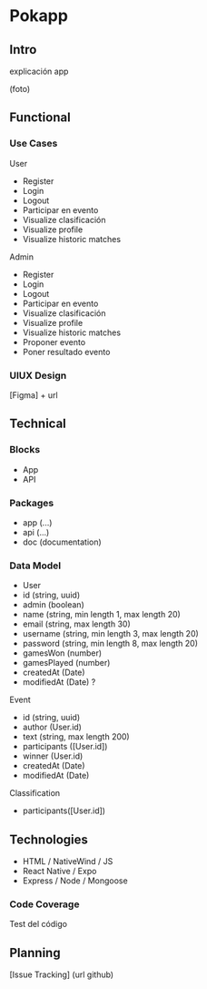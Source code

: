 # Pokapp

## Intro

explicación app

(foto) 

## Functional

### Use Cases

User
- Register
- Login
- Logout
- Participar en evento
- Visualize clasificación
- Visualize profile
- Visualize historic matches

Admin
- Register
- Login
- Logout
- Participar en evento
- Visualize clasificación
- Visualize profile
- Visualize historic matches
- Proponer evento
- Poner resultado evento

### UIUX Design

[Figma] + url

## Technical

### Blocks

- App
- API

### Packages

- app (...)
- api (...)
- doc (documentation)

### Data Model

- User
- id (string, uuid)
- admin (boolean)
- name (string, min length 1, max length 20)
- email (string, max length 30)
- username (string, min length 3, max length 20)
- password (string, min length 8, max length 20)
- gamesWon (number)
- gamesPlayed (number)
- createdAt (Date)
- modifiedAt (Date) ?

Event 
- id (string, uuid)
- author (User.id)
- text (string, max length 200)
- participants ([User.id])
- winner (User.id)
- createdAt (Date)
- modifiedAt (Date)

Classification
- participants([User.id])



## Technologies

- HTML / NativeWind / JS
- React Native / Expo
- Express / Node / Mongoose

### Code Coverage

Test del código

## Planning

[Issue Tracking] (url github)